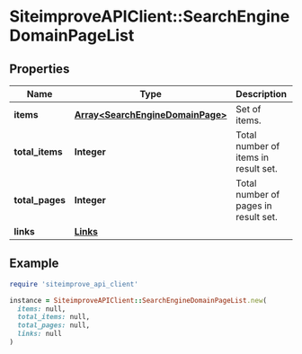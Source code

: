 # SiteimproveAPIClient::SearchEngineDomainPageList

## Properties

| Name | Type | Description | Notes |
| ---- | ---- | ----------- | ----- |
| **items** | [**Array&lt;SearchEngineDomainPage&gt;**](SearchEngineDomainPage.md) | Set of items. |  |
| **total_items** | **Integer** | Total number of items in result set. |  |
| **total_pages** | **Integer** | Total number of pages in result set. |  |
| **links** | [**Links**](Links.md) |  | [optional] |

## Example

```ruby
require 'siteimprove_api_client'

instance = SiteimproveAPIClient::SearchEngineDomainPageList.new(
  items: null,
  total_items: null,
  total_pages: null,
  links: null
)
```


